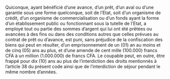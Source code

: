 Quiconque, ayant bénéficié d’une avance, d’un prêt, d’un aval ou d’une garantie sous une forme quelconque, soit de l’Etat, soit d’un organisme de crédit, d’un organisme de commercialisation ou d’un fonds ayant la forme d’un établissement public ou fonctionnant sous la tutelle de l’Etat, a employé tout ou partie des sommes d’argent qui lui ont été prêtées ou avancées à des fins ou dans des conditions autres que celles prévues au contrat de prêt ou d’avance, est puni, sans préjudice de la confiscation des biens qui peut en résulter, d’un emprisonnement de un (01) an au moins et de cinq (05) ans au plus, et d’une amende de cent mille (100.000) francs CFA à un million (1.000.000) de francs CFA.
Le coupable peut, en outre, être frappé pour dix (10) ans au plus de l’interdiction des droits mentionnés à l’article 38 du présent code ainsi que de l’interdiction de séjour pendant le même nombre d’années.